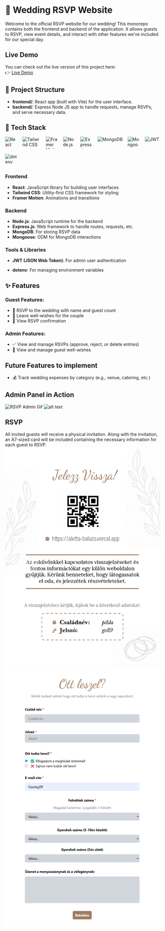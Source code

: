 # 🎉 Wedding RSVP Website
Welcome to the official RSVP website for our wedding! This monorepo contains both the frontend and backend of the application. It allows guests to RSVP, view event details, and interact with other features we’ve included for our special day.

## Live Demo

You can check out the live version of this project here:  
👉 [Live Demo](https://your-live-demo-link.com)

## 📂 Project Structure
- **frontend/**: React app (built with Vite) for the user interface.
- **backend/**: Express Node JS app to handle requests, manage RSVPs, and serve necessary data.

## 🚀 Tech Stack

<p align="left" style="display: flex; flex-wrap: wrap; gap: 16px; align-items: center;">

  <!-- Frontend -->
  <img src="https://cdn.jsdelivr.net/gh/devicons/devicon/icons/react/react-original.svg" alt="React" width="40" height="40"/>
  <img src="https://upload.wikimedia.org/wikipedia/commons/thumb/d/d5/Tailwind_CSS_Logo.svg/768px-Tailwind_CSS_Logo.svg.png?20230715030042" alt="Tailwind CSS" width="60" height="40"/>
  <img src="https://user-images.githubusercontent.com/7850794/164965509-2a8dc49e-2ed7-4243-a2c9-481b03bbc31a.png" alt="Framer Motion" width="40" height="40"/>

  <!-- Backend -->
  <img src="https://cdn.jsdelivr.net/gh/devicons/devicon/icons/nodejs/nodejs-original.svg" alt="Node.js" width="40" height="40"/>
  <img src="https://cdn.jsdelivr.net/gh/devicons/devicon/icons/express/express-original.svg" alt="Express.js" width="40" height="40"/>
  <img src="https://upload.wikimedia.org/wikipedia/commons/thumb/9/93/MongoDB_Logo.svg/1200px-MongoDB_Logo.svg.png" alt="MongoDB" height="40"/>
  <img src="https://avatars.githubusercontent.com/u/7552965?s=400&v=4" alt="Mongoose" width="40" height="40"/>

  <!-- Tools & Libraries -->
  <img src="https://img.shields.io/badge/JWT-000000?style=flat&logo=json-web-tokens&logoColor=white" alt="JWT" height="40"/>
  <img src="https://www.dotenv.org/assets/img/default-cover-image.png" alt="dotenv" width="40" height="40"/>

</p>

### Frontend
- **React**: JavaScript library for building user interfaces
- **Tailwind CSS**: Utility-first CSS framework for styling
- **Framer Motion**: Animations and transitions

### Backend
- **Node.js**: JavaScript runtime for the backend
- **Express.js**: Web framework to handle routes, requests, etc.
- **MongoDB**: For storing RSVP data
- **Mongoose**: ODM for MongoDB interactions

### Tools & Libraries
- **JWT (JSON Web Token)**: For admin user authentication

- **dotenv**: For managing environment variables

## ✨ Features

### Guest Features:
- 📝 RSVP to the wedding with name and guest count
- 💬 Leave well-wishes for the couple
- 🎉 View RSVP confirmation

### Admin Features:
- ✅ View and manage RSVPs (approve, reject, or delete entries)
- 💌 View and manage guest well-wishes

## Future Features to implement
- 💰 Track wedding expenses by category (e.g., venue, catering, etc.)

## Admin Panel in Action 
![RSVP Admin Gif](/assets/RSVPadmin.gif)
![alt text](assets/adminmore.gif)

## RSVP 
All invited guests will receive a physical invitation. Along with the invitation, an A7-sized card will be included containing the necessary information for each guest to RSVP.
![alt text](/assets/invitationCard.png)
![alt text](/assets/RSVPForm.png)